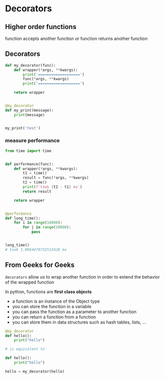 # Decorators

## Higher order functions

function accepts another function or function returns another function

## Decorators

```python
def my_decorator(func):
    def wrapper(*args, **kwargs):
        print('===================')
        func(*args, **kwargs)
        print('===================')

    return wrapper


@my_decorator
def my_print(message):
    print(message)


my_print('test')
```

### measure performance

```python
from time import time


def performance(func):
    def wrapper(*args, **kwargs):
        t1 = time()
        result = func(*args, **kwargs)
        t2 = time()
        print(f'took {t2 - t1} ms')
        return result

    return wrapper


@performance
def long_time():
    for i in range(10000):
        for j in range(10000):
            pass


long_time()
# took 1.0664479732513428 ms
```

## From Geeks for Geeks

`decorators` allow us to wrap another function in order to extend the behavior of the wrapped function

In python, functions are **first class objects**

- a function is an instance of the Object type
- you can store the function in a variable
- you can pass the function as a parameter to another function
- you can return a function from a function
- you can store them in data structures such as hash tables, lists, ...

```python
@my_decorator
def hello():
    print("hello")

# is equivalent to

def hello():
    print("hello")

hello = my_decorator(hello)
```
